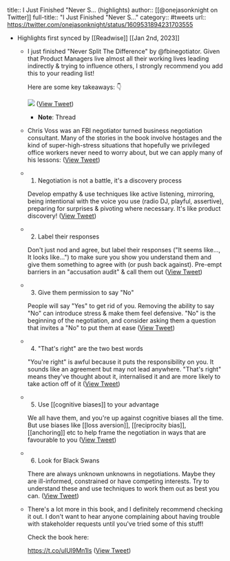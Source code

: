 title:: I Just Finished "Never S... (highlights)
author:: [[@onejasonknight on Twitter]]
full-title:: "I Just Finished "Never S..."
category:: #tweets
url:: https://twitter.com/onejasonknight/status/1609531894231703555

- Highlights first synced by [[Readwise]] [[Jan 2nd, 2023]]
	- I just finished "Never Split The Difference" by @fbinegotiator. Given that Product Managers live almost all their working lives leading indirectly & trying to influence others, I strongly recommend you add this to your reading list! 
	  
	  Here are some key takeaways: 👇 
	  
	  ![](https://pbs.twimg.com/media/FlYuyS5XwAA57tC.jpg) ([View Tweet](https://twitter.com/onejasonknight/status/1609531894231703555))
		- **Note**: Thread
	- Chris Voss was an FBI negotiator turned business negotiation consultant. Many of the stories in the book involve hostages and the kind of super-high-stress situations that hopefully we privileged office workers never need to worry about, but we can apply many of his lessons: ([View Tweet](https://twitter.com/onejasonknight/status/1609531896924442630))
	- 1. Negotiation is not a battle, it's a discovery process
	  
	  Develop empathy & use techniques like active listening, mirroring, being intentional with the voice you use (radio DJ, playful, assertive), preparing for surprises & pivoting where necessary. It's like product discovery! ([View Tweet](https://twitter.com/onejasonknight/status/1609531899101184003))
	- 2. Label their responses
	  
	  Don't just nod and agree, but label their responses ("It seems like..., It looks like...") to make sure you show you understand them and give them something to agree with (or push back against). Pre-empt barriers in an "accusation audit" & call them out ([View Tweet](https://twitter.com/onejasonknight/status/1609531900850278400))
	- 3. Give them permission to say "No"
	  
	  People will say "Yes" to get rid of you. Removing the ability to say "No" can introduce stress & make them feel defensive. "No" is the beginning of the negotiation, and consider asking them a question that invites a "No" to put them at ease ([View Tweet](https://twitter.com/onejasonknight/status/1609531902632812546))
	- 4. "That's right" are the two best words 
	  
	  "You're right" is awful because it puts the responsibility on you. It sounds like an agreement but may not lead anywhere. "That's right" means they've thought about it, internalised it and are more likely to take action off of it ([View Tweet](https://twitter.com/onejasonknight/status/1609531904419631106))
	- 5. Use [[cognitive biases]] to your advantage
	  
	  We all have them, and you're up against cognitive biases all the time. But use biases like [[loss aversion]], [[reciprocity bias]], [[anchoring]] etc to help frame the negotiation in ways that are favourable to you ([View Tweet](https://twitter.com/onejasonknight/status/1609531906504146944))
	- 6. Look for Black Swans
	  
	  There are always unknown unknowns in negotiations. Maybe they are ill-informed, constrained or have competing interests. Try to understand these and use techniques to work them out as best you can. ([View Tweet](https://twitter.com/onejasonknight/status/1609531908316176386))
	- There's a lot more in this book, and I definitely recommend checking it out. I don't want to hear anyone complaining about having trouble with stakeholder requests until you've tried some of this stuff!
	  
	  Check the book here: 
	  
	  https://t.co/uIUl9Mn1ls ([View Tweet](https://twitter.com/onejasonknight/status/1609531910459375617))